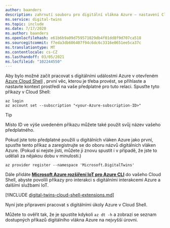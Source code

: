 ```yaml
---
author: baanders
description: zahrnutí souboru pro digitální vlákna Azure – nastavení Cloud Shell a rozšíření IoT
ms.service: digital-twins
ms.topic: include
ms.date: 7/17/2020
ms.author: baanders
ms.openlocfilehash: e61b6b9a09d759571029db4f01dd8f9d707ca518
ms.sourcegitcommit: f7eda3db606407f94c6dc6c3316e0651ee5ca37c
ms.translationtype: MT
ms.contentlocale: cs-CZ
ms.lasthandoff: 03/05/2021
ms.locfileid: "102244550"
---
```

Aby bylo možné začít pracovat s digitálními událostmi Azure v otevřeném [Azure Cloud Shell](https://shell.azure.com) , první věc, kterou je třeba provést, se přihlaste a nastavte kontext prostředí na vaše předplatné pro tuto relaci. Spusťte tyto příkazy v Cloud Shell:

```azurecli-interactive
az login
az account set --subscription "<your-Azure-subscription-ID>"
```
> [!TIP]
> Místo ID ve výše uvedeném příkazu můžete také použít svůj název vašeho předplatného. 

Pokud jste toto předplatné použili u digitálních vláken Azure jako první, spusťte tento příkaz a zaregistrujte se do oboru názvů digitálních vláken Azure. (Pokud si nejste jistí, můžete ji znovu spustit i v případě, že jste to udělali za nějakou dobu v minulosti.)

```azurecli-interactive
az provider register --namespace 'Microsoft.DigitalTwins'
```

Dále přidáte [**Microsoft Azure rozšíření IoT pro Azure CLI**](/cli/azure/ext/azure-iot/iot) do vašeho Cloud Shell, abyste povolili příkazy pro interakci s digitálními interakcemi Azure a dalšími službami IoT. 

[!INCLUDE [digital-twins-cloud-shell-extensions.md](digital-twins-cloud-shell-extensions.md)]

Nyní jste připraveni pracovat s digitálními úkoly Azure v Cloud Shell.

Můžete to ověřit tak, že je spustíte kdykoli `az dt -h` a zobrazí se seznam dostupných příkazů digitálního vlákna Azure na nejvyšší úrovni.
